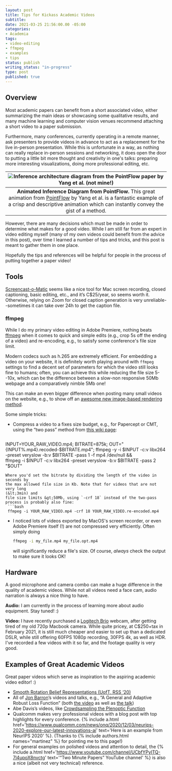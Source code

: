 ```yaml
---
layout: post
title: Tips for Kickass Academic Videos
subtitle: 
date: 2021-03-25 21:56:00.00 -05:00
categories:
- Academia
tags:
- video-editing
- ffmpeg
- examples
- tips
status: publish
writing_status: "in-progress"
type: post
published: true
---
```


## Overview

Most academic papers can benefit from a short associated video, either
summarizing the main ideas or showcasing some qualitative results, and many machine
learning and computer vision venues recommend attaching a short video to
a paper submission.

Furthermore, many conferences, currently operating in a remote manner, ask
presenters to provide videos in advance to act as a replacement for the
live in-person presentation. While this is unfortunate in a way, as nothing can really
replace in-person sessions and networking, it does open the door to putting
a little bit more thought and creativity in one's talks: preparing more
interesting visualizations, doing more professional editing, etc.

| ![Inference architecture diagram from the PointFlow paper by Yang et al. (not mine!)](/assets/images/guandao-yang-pointflow-inference-architecture.gif) |
|:--:| 
| **Animated Inference Diagram from PointFlow.** This great animation from [PointFlow](https://www.guandaoyang.com/PointFlow/) by Yang et al. is a fantastic example of a crisp and descriptive animation which can instantly convey the gist of a method. |

However, there are many decisions which must be made in order to determine what
makes for a good video.  While I am still far from an expert in video editing
myself (many of my own videos could benefit from the advice in this post), over
time I learned a number of tips and tricks, and this post is meant to
gather them in one place.

Hopefully the tips and references will be helpful for people in the process of
putting together a paper video!

<!--more-->

## Tools 

[Screencast-o-Matic](https://screencast-o-matic.com) seems like a nice tool for
Mac screen recording, closed captioning, basic editing, etc., and it’s
C$25/year, so seems worth it. Otherwise, relying on Zoom for closed caption
generation is very unreliable--sometimes it can take over 24h to get the
caption file.

### ffmpeg
While I do my primary video editing in Adobe Premiere, nothing beats
[ffmpeg](http://ffmpeg.org/documentation.html) when it comes to quick and
simple edits (e.g., crop 5s off the ending of a video) and re-encoding, e.g.,
to satisfy some conference's file size limit.

Modern codecs such as h.265 are extremely efficient. For embedding a video on
your website, it is definitely worth playing around with `ffmpeg` settings to
find a decent set of parameters for which the video still looks fine to humans;
often, you can achieve this while reducing the file size 5--10x, which can be
the difference between a slow-non responsive 50Mb webpage and a comparatively
nimble 5Mb one!

This can make an even bigger difference when posting many small videos on the
website, e.g., to show off an [awesome new image-based rendering
method](https://phog.github.io/snerg/).

Some simple tricks:

 * Compress a video to a fixes size budget, e.g., for Papercept or CMT, using
   the “two pass” method from [this wiki page](https://trac.ffmpeg.org/wiki/Encode/H.264):
   ```bash
  INPUT=YOUR_RAW_VIDEO.mp4; BITRATE=875k; 
  OUT="{INPUT%.mp4}.recoded-$BITRATE.mp4"; 
  ffmpeg -y -i $INPUT -c:v libx264 -preset veryslow -b:v $BITRATE -pass 1 -f mp4 /dev/null && \
  ffmpeg -i $INPUT -c:v libx264 -preset veryslow -b:v $BITRATE -pass 2 "$OUT"
  ```
  Where you'd set the bitrate by dividing the length of the video in seconds by
  the max allowed file size in Kb. Note that for videos that are not very long
  (&lt;3min) and
  file size limits &gt;50Mb, using `-crf 18` instead of the two-pass process is probably also fine:
   ```bash
   ffmpeg -i YOUR_RAW_VIDEO.mp4 -crf 18 YOUR_RAW_VIDEO.re-encoded.mp4
   ```
 * I noticed lots of videos exported by MacOS's screen recorder, or even Adobe
   Premiere itself (!) are not compressed very efficiently. Often simply
   doing
   ```bash
   ffmpeg -i my_file.mp4 my_file.opt.mp4
   ```
   will significantly reduce a file's size. Of course, *always* check the
   output to make sure it looks OK!


## Hardware

A good microphone and camera combo can make a huge difference in the quality of
academic videos. While not all videos need a face cam, audio narration is
always a nice thing to have.

**Audio:** I am currently in the process of learning more about audio
equipment. Stay tuned! :)

**Video:** I have recently purchased a [Logitech Brio](https://www.logitech.com/en-ca/products/webcams/brio-4k-hdr-webcam.960-001105.html) webcam, after getting tired of my old 720p Macbook camera. While quite pricey, at C$250+tax in February 2021, it is still much cheaper and easier to set up than a dedicated DSLR, while still offering 60FPS 1080p recording, 30FPS 4k, as well as HDR. I've recorded a few videos with it so far, and the footage quality is very good.

<!--
That being said, it's still a little frustrating that we only get 30FPS 4k with
a standalone camera, whereas most decent phones do 60FPS+ 4k these days, but eh,
you can't have it all I guess.
-->


## Examples of Great Academic Videos

Great paper videos which serve as inspiration to the aspiring academic video
editor! :)
 * [Smooth Rotation Belief Representations (UofT, RSS ‘20)](https://www.youtube.com/watch?v=iEp6amPkkKw)
 * All of [Jon Barron](https://jonbarron.info/)’s videos and talks, e.g., 
   “A General and Adaptive Robust Loss Function” (both [the
   video](https://youtu.be/BmNKbnF69eY) as well as [the talk](https://www.youtube.com/watch?v=4IInDT_S0ow&t=37m22s))
 * Abe Davis’s videos, like [Crowdsampling the Plenoptic
     Function](https://www.youtube.com/watch?v=MAVFKWX8LYo)
 * Qualcomm makes very professional videos with a blog post with top highlights
for every conference. {% include a.html href='https://www.qualcomm.com/news/onq/2020/12/03/neurips-2020-explore-our-latest-innovations-ai' text='Here is an example from NeurIPS 2020' %}. (Thanks to 
  {% include authors.html names="martinez" %}
  for pointing me to this page!)
 * For general examples on polished videos and attention to detail, the {% include a.html href='https://www.youtube.com/channel/UCbfYPyITQ-7l4upoX8nvctg' text='“Two Minute Papers” YouTube channel' %} is also a nice (albeit not very technical) reference.

<!-- More of a note to self.

**Audio:** Some animations may benefit from subtle sound effects. We could also
look into very low-volume royalty-free music to add to the videos.

-->



